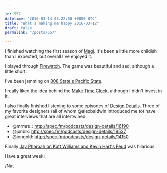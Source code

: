 ```yaml
---

id: 557
datetime: "2016-03-14 03:22:58 +0000 UTC"
title: "What's making me happy 2016-03-12"
draft: false
permalink: "/posts/557"

---
```


I finished watching the first season of [Magi](https://en.wikipedia.org/wiki/Magi:_The_Labyrinth_of_Magic). It's been a little more childish than I expected, but overall I've enjoyed it.


I played through [Firewatch](https://en.wikipedia.org/wiki/Firewatch_(video_game)). The game was beautiful and sad, although a little short.

I've been jamming on [808 State's Pacific State](https://www.youtube.com/watch?v=6jQ_bOP0HfY&feature=youtu.be).

I really liked the idea behind the [Make Time Clock](https://www.kickstarter.com/projects/chapambrose/make-time-clock-get-serious-about-side-projects/description), although I didn't invest in it.

I also finally finished listening to some episodes of [Design Details](http://spec.fm/podcasts/design-details). Three of my favorite designers (all of whom @alexbaldwin introduced me to) have great interviews that are all intertwined:

 - @mrmrs_: http://spec.fm/podcasts/design-details/16190
 - @jxnblk: http://spec.fm/podcasts/design-details/19537
 - @jongold: http://spec.fm/podcasts/design-details/14150

Finally [Jay Pharoah on Katt Williams and Kevin Hart's Feud](https://www.youtube.com/watch?v=WAm-bozvvdI&feature=youtu.be) was hilarious.

Have a great week!

/Nat
